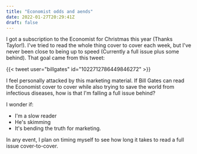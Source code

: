 ```yaml
---
title: "Economist odds and aends"
date: 2022-01-27T20:29:41Z
draft: false
---
```


I got a subscription to the Economist for Christmas this year (Thanks Taylor!).  I've tried to read the whole thing cover to cover each week, but I've never been close to being up to speed (Currently a full issue plus some behind).  That goal came from this tweet:

{{< tweet user="billgates" id="1022712786449846272" >}}


I feel personally attacked by this marketing material.  If Bill Gates can read the Economist cover to cover while also trying to save the world from infectious diseases, how is that I'm falling a full issue behind?

I wonder if:
- I'm a slow reader
- He's skimming
- It's bending the truth for marketing.


In any event, I plan on timing myself to see how long it takes to read a full issue cover-to-cover.

